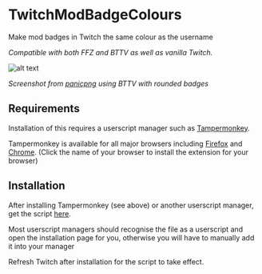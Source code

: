 # TwitchModBadgeColours
Make mod badges in Twitch the same colour as the username

*Compatible with both FFZ and BTTV as well as vanilla Twitch.*

![alt text](https://github.com/zaxutic/TwitchModBadgeColours/raw/master/img/bttv.png "Example screenshot")

*Screenshot from [panicpng](https://twitter.com/panic_png) using BTTV with rounded badges*

## Requirements
Installation of this requires a userscript manager such as [Tampermonkey](https://www.tampermonkey.net/).

Tampermonkey is available for all major browsers including [Firefox](https://addons.mozilla.org/en-US/firefox/addon/tampermonkey/) and [Chrome](https://chrome.google.com/webstore/detail/tampermonkey/dhdgffkkebhmkfjojejmpbldmpobfkfo?hl=en). (Click the name of your browser to install the extension for your browser)

## Installation
After installing Tampermonkey (see above) or another userscript manager, get the script [here](https://raw.githubusercontent.com/zaxutic/TwitchModBadgeColours/master/ModBadges.user.js).

Most userscript managers should recognise the file as a userscript and open the installation page for you, otherwise you will have to manually add it into your manager

Refresh Twitch after installation for the script to take effect.

